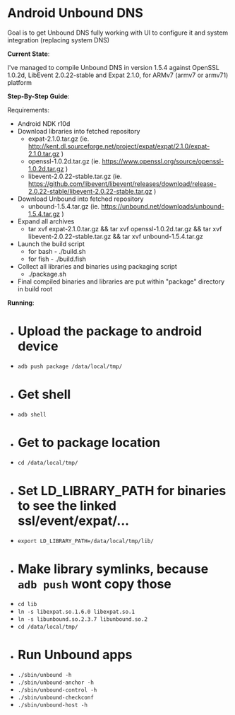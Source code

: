 # Android Unbound DNS

Goal is to get Unbound DNS fully working with UI to configure it and system integration (replacing system DNS)


**Current State**:  

I've managed to compile Unbound DNS in version 1.5.4 against OpenSSL 1.0.2d, LibEvent 2.0.22-stable and Expat 2.1.0, for ARMv7 (armv7 or armv71) platform


**Step-By-Step Guide**:  

Requirements:

  - Android NDK r10d
  - Download libraries into fetched repository
    - expat-2.1.0.tar.gz (ie. http://kent.dl.sourceforge.net/project/expat/expat/2.1.0/expat-2.1.0.tar.gz )
    - openssl-1.0.2d.tar.gz (ie. https://www.openssl.org/source/openssl-1.0.2d.tar.gz )
    - libevent-2.0.22-stable.tar.gz (ie. https://github.com/libevent/libevent/releases/download/release-2.0.22-stable/libevent-2.0.22-stable.tar.gz )
  - Download Unbound into fetched repository
    - unbound-1.5.4.tar.gz (ie. https://unbound.net/downloads/unbound-1.5.4.tar.gz )
  - Expand all archives
    - tar xvf expat-2.1.0.tar.gz && tar xvf openssl-1.0.2d.tar.gz && tar xvf libevent-2.0.22-stable.tar.gz && tar xvf unbound-1.5.4.tar.gz
  - Launch the build script
    - for bash - ./build.sh
    - for fish - ./build.fish
  - Collect all libraries and binaries using packaging script
    - ./package.sh
  - Final compiled binaries and libraries are put within "package" directory in build root

**Running**:  

  - # Upload the package to android device
  - `adb push package /data/local/tmp/`
  - # Get shell
  - `adb shell`
  - # Get to package location
  - `cd /data/local/tmp/`
  - # Set LD_LIBRARY_PATH for binaries to see the linked ssl/event/expat/...
  - `export LD_LIBRARY_PATH=/data/local/tmp/lib/`
  - # Make library symlinks, because `adb push` wont copy those
  - `cd lib`
  - `ln -s libexpat.so.1.6.0 libexpat.so.1`
  - `ln -s libunbound.so.2.3.7 libunbound.so.2`
  - `cd /data/local/tmp/`
  - # Run Unbound apps
  - `./sbin/unbound -h`
  - `./sbin/unbound-anchor -h`
  - `./sbin/unbound-control -h`
  - `./sbin/unbound-checkconf`
  - `./sbin/unbound-host -h`
